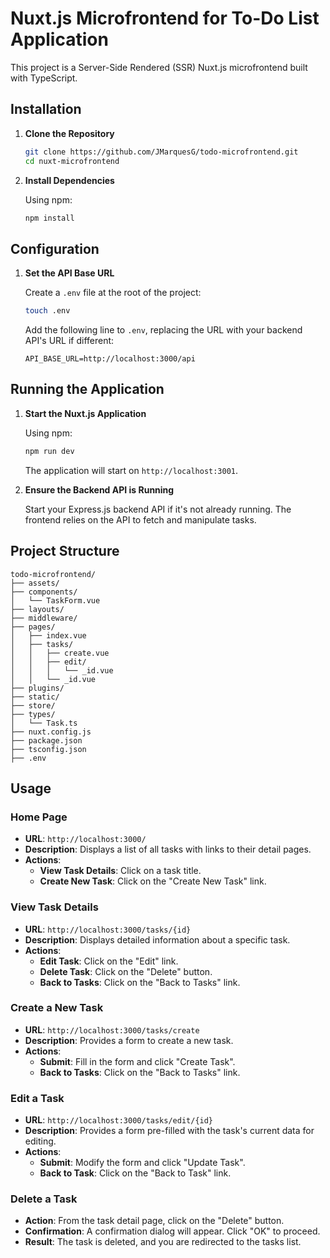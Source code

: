 # Nuxt.js Microfrontend for To-Do List Application

This project is a Server-Side Rendered (SSR) Nuxt.js microfrontend built with TypeScript.

## Installation

1. **Clone the Repository**

   ```bash
   git clone https://github.com/JMarquesG/todo-microfrontend.git
   cd nuxt-microfrontend
   ```

2. **Install Dependencies**

   Using npm:

   ```bash
   npm install
   ```


## Configuration

1. **Set the API Base URL**

   Create a `.env` file at the root of the project:

   ```bash
   touch .env
   ```

   Add the following line to `.env`, replacing the URL with your backend API's URL if different:

   ```dotenv
   API_BASE_URL=http://localhost:3000/api
   ```


## Running the Application

1. **Start the Nuxt.js Application**

   Using npm:

   ```bash
   npm run dev
   ```

   The application will start on `http://localhost:3001`.

2. **Ensure the Backend API is Running**

   Start your Express.js backend API if it's not already running. The frontend relies on the API to fetch and manipulate tasks.

## Project Structure

```
todo-microfrontend/
├── assets/
├── components/
│   └── TaskForm.vue
├── layouts/
├── middleware/
├── pages/
│   ├── index.vue
│   ├── tasks/
│   │   ├── create.vue
│   │   ├── edit/
│   │   │   └── _id.vue
│   │   └── _id.vue
├── plugins/
├── static/
├── store/
├── types/
│   └── Task.ts
├── nuxt.config.js
├── package.json
├── tsconfig.json
├── .env
```

## Usage

### Home Page

- **URL**: `http://localhost:3000/`
- **Description**: Displays a list of all tasks with links to their detail pages.
- **Actions**:
  - **View Task Details**: Click on a task title.
  - **Create New Task**: Click on the "Create New Task" link.

### View Task Details

- **URL**: `http://localhost:3000/tasks/{id}`
- **Description**: Displays detailed information about a specific task.
- **Actions**:
  - **Edit Task**: Click on the "Edit" link.
  - **Delete Task**: Click on the "Delete" button.
  - **Back to Tasks**: Click on the "Back to Tasks" link.

### Create a New Task

- **URL**: `http://localhost:3000/tasks/create`
- **Description**: Provides a form to create a new task.
- **Actions**:
  - **Submit**: Fill in the form and click "Create Task".
  - **Back to Tasks**: Click on the "Back to Tasks" link.

### Edit a Task

- **URL**: `http://localhost:3000/tasks/edit/{id}`
- **Description**: Provides a form pre-filled with the task's current data for editing.
- **Actions**:
  - **Submit**: Modify the form and click "Update Task".
  - **Back to Task**: Click on the "Back to Task" link.

### Delete a Task

- **Action**: From the task detail page, click on the "Delete" button.
- **Confirmation**: A confirmation dialog will appear. Click "OK" to proceed.
- **Result**: The task is deleted, and you are redirected to the tasks list.
